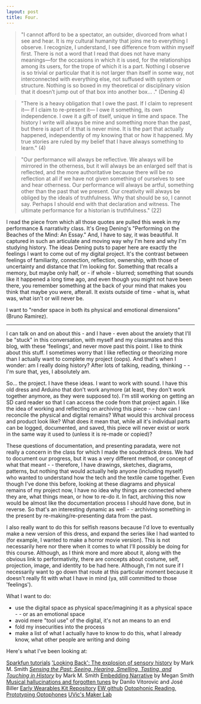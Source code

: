 ```yaml
---
layout: post
title: Four.
---
```


> "I cannot afford to be a spectator, an outsider, divorced from what I see and hear. It is my cultural humanity that joins me to everything I observe. I recognize, I understand, I see difference from within myself first. There is not a word that I read that does not have many meanings—for the occasions in which it is used, for the relationships among its users, for the trope of which it is a part. Nothing I observe is so trivial or particular that it is not larger than itself in some way, not interconnected with everything else, not suffused with system or structure. Nothing is so boxed in my theoretical or disciplinary vision that it doesn’t jump out of that box into another box... ."
(Dening 4)

> "There is a heavy obligation that I owe the past. If I claim to represent it— if I claim to re-present it— I owe it something, its own independence. I owe it a gift of itself, unique in time and space. The history I write will always be mine and something more than the past, but there is apart of it that is never mine. It is the part that actually happened, independently of my knowing that or how it happened. My true stories are ruled by my belief that I have always something to learn." (4)

> "Our performance will always be reflective. We always will be mirrored in the otherness, but it will always be an enlarged self that is reflected, and the more authoritative because there will be no reflection at all if we have not given something of ourselves to see and hear otherness. Our performance will always be artful, something other than the past that we present. Our creativity will always be obliged by the ideals of truthfulness. Why that should be so, I cannot say. Perhaps I should end with that declaration and witness. The ultimate performance for a historian is truthfulness." (22)

I read the piece from which all those quotes are pulled this week in my performance & narrativity class. It's Greg Dening's "Performing on the Beaches of the Mind: An Essay." And, I have to say, it was beautiful. It captured in such an articulate and moving way why I'm here and why I'm studying history. The ideas Dening puts to paper here are exactly the feelings I want to come out of my digital project. It's the contrast between feelings of familiarity, connection, reflection, ownership, with those of uncertainty and distance that I'm looking for. Something that recalls a memory, but maybe only half, or - if whole - blurred; something that sounds like it happened a long time ago, and even though you might not have been there, you remember something at the back of your mind that makes you think that maybe you were, afterall. It exists outside of time - what is, what was, what isn't or will never be.

I want to "render space in both its physical and emotional dimensions" (Bruno Ramirez).

---

I can talk on and on about this - and I have - even about the anxiety that I'll be "stuck" in this conversation, with myself and my classmates and this blog, with these 'feelings', and never move past this point. I like to think about this stuff. I sometimes worry that I like reflecting or theorizing more than I actually want to complete my project (oops). And that's when I wonder: am I really doing history? After lots of talking, reading, thinking - - I'm sure that, yes, I absolutely am.

So... the project. I have these ideas. I want to work with sound. I have this old dress and Arduino that don't work anymore (at least, they don't work together anymore, as they were supposed to). I'm still working on getting an SD card reader so that I can access the code from that project again. I like the idea of working and reflecting on archiving this piece - - how can I reconcile the physical and digital remains? What would this archival process and product look like? What does it mean that, while all it's individual parts can be logged, documented, and saved, this piece will never exist or work in the same way it used to (unless it is re-made or copied)?

These questions of documentation, and presenting paradata, were not really a concern in the class for which I made the soudntrack dress. We had to document our progress, but it was a very different method, or concept of what that meant - - therefore, I have drawings, sketches, diagrams, patterns, but nothing that would actually help anyone (including myself) who wanted to understand how the tech and the textile came together. Even though I've done this before, looking at these diagrams and physical remains of my project now, I have no idea why things are connected where they are, what things mean, or how to re-do it. In fact, archiving this now would be almost like the documentation process I should have done, but in reverse. So that's an interesting dynamic as well - - archiving something in the present by re-making/re-presenting data from the past.

I also really want to do this for selfish reasons because I'd love to eventually make a new version of this dress, and expand the series like I had wanted to (for example, I wanted to make a horror movie version). This is not necessarily here nor there when it comes to what I'll possibly be doing for this course. Although, as I think more and more about it, along with the obvious link to performativity, there are concepts about costume, self, projection, image, and identity to be had here. Although, I'm not sure if I necessarily want to go down that route at this particular moment because it doesn't really fit with what I have in mind (ya, still committed to those 'feelings').

What I want to do:
- use the digital space as physical space/imagining it as a physical space - - or as an emotional space
- avoid mere "tool use" of the digital, it's not an means to an end
- fold my insecurities into the process
- make a list of what I actually have to know to do this, what I already know, what other people are writing and doing

Here's what I've been looking at:

[Sparkfun tutorials](https://learn.sparkfun.com/tutorials/tags/e-textiles?page=all)
['Looking Back': The explosion of sensory history](https://thepsychologist.bps.org.uk/volume-23/edition-10/looking-back-explosion-sensory-history) by Mark M. Smith
[*Sensing the Past: Seeing, Hearing, Smelling, Tasting, and Touching in History*](https://books.google.ca/books?id=RwCO9lylMS4C&printsec=frontcover&source=gbs_ge_summary_r&cad=0#v=onepage&q&f=false) by Mark M. Smith
[Embedding Narrative](http://megansmith.ca/mls30193241/tedxleeds-megan-smith-embedding-narrative/) by Megan Smith
[Musical hallucinations and forgotten tunes](https://www.frontiersin.org/articles/10.3389/fneur.2013.00109/full) by Danilo Vitorovic and José Biller
[Early Wearables Kit Repository](http://maker.uvic.ca/ewrepo/)
[EW github](https://github.com/uvicmakerlab/earlyWearablesKit)
[Optophonic Reading, Prototyping Optophones](https://amodern.net/article/optophonic-reading/)
[UVic's Maker Lab](http://maker.uvic.ca/?s=skull&search=)

